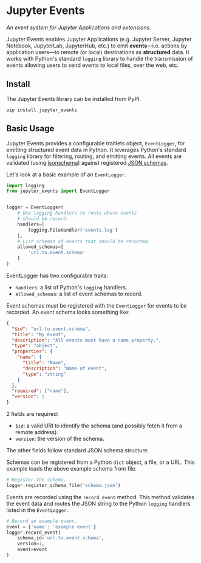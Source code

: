 # Jupyter Events

_An event system for Jupyter Applications and extensions._

Jupyter Events enables Jupyter Applications (e.g. Jupyter Server, Jupyter Notebook, JupyterLab, JupyterHub, etc.) to emit **events**—i.e. actions by application users—to remote (or local) destinations as **structured** data. It works with Python's standard `logging` library to handle the transmission of events allowing users to send events to local files, over the web, etc.

## Install

The Jupyter Events library can be installed from PyPI.

```
pip install jupyter_events
```

## Basic Usage

Jupyter Events provides a configurable traitlets object, `EventLogger`, for emitting structured event data in Python. It leverages Python's standard `logging` library for filtering, routing, and emitting events. All events are validated (using [jsonschema](https://pypi.org/project/jsonschema/)) against registered [JSON schemas](https://json-schema.org/).

Let's look at a basic example of an `EventLogger`.

```python
import logging
from jupyter_events import EventLogger


logger = EventLogger(
    # Use logging handlers to route where events
    # should be record.
    handlers=[
        logging.FileHandler('events.log')
    ],
    # List schemas of events that should be recorded.
    allowed_schemas=[
        'uri.to.event.schema'
    ]
)
```

EventLogger has two configurable traits:

- `handlers`: a list of Python's `logging` handlers.
- `allowed_schemas`: a list of event schemas to record.

Event schemas must be registered with the `EventLogger` for events to be recorded. An event schema looks something like:

```json
{
  "$id": "url.to.event.schema",
  "title": "My Event",
  "description": "All events must have a name property.",
  "type": "object",
  "properties": {
    "name": {
      "title": "Name",
      "description": "Name of event",
      "type": "string"
    }
  },
  "required": ["name"],
  "version": 1
}
```

2 fields are required:

- `$id`: a valid URI to identify the schema (and possibly fetch it from a remote address).
- `version`: the version of the schema.

The other fields follow standard JSON schema structure.

Schemas can be registered from a Python `dict` object, a file, or a URL. This example loads the above example schema from file.

```python
# Register the schema.
logger.register_schema_file('schema.json')
```

Events are recorded using the `record_event` method. This method validates the event data and routes the JSON string to the Python `logging` handlers listed in the `EventLogger`.

```python
# Record an example event.
event = {'name': 'example event'}
logger.record_event(
    schema_id='url.to.event.schema',
    version=1,
    event=event
)
```
